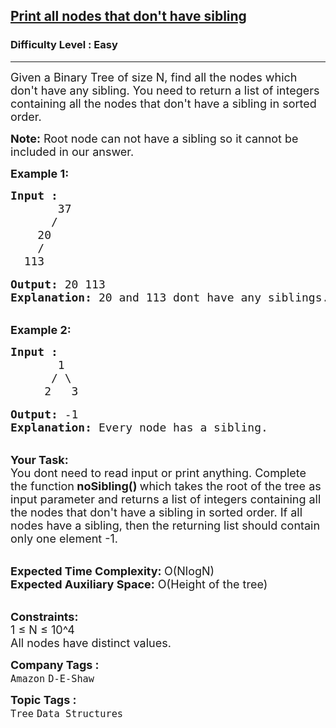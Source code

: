 <h2><a href="https://practice.geeksforgeeks.org/problems/print-all-nodes-that-dont-have-sibling/1?page=1&category[]=Tree&sortBy=submissions">Print all nodes that don't have sibling</a></h2><h3>Difficulty Level : Easy</h3><hr><div class="problems_problem_content__Xm_eO"><p><span style="font-size:18px">Given a Binary Tree of size N, find all the nodes which don't have any sibling. You need to return&nbsp;a list of integers containing all the nodes that don't have a sibling in sorted order.</span></p>

<p><span style="font-size:18px"><strong>Note:</strong> Root node can not have a sibling so it cannot be included in our answer.</span></p>

<p><span style="font-size:18px"><strong>Example 1:</strong></span></p>

<pre><span style="font-size:18px"><strong>Input :</strong>
       37
      /   
    20
    /     
  113 </span>

<span style="font-size:18px"><strong>Output: </strong>20 113
<strong>Explanation: </strong>20 and 113 dont have any siblings.</span></pre>

<p><br>
<span style="font-size:18px"><strong>Example 2:</strong></span></p>

<pre><span style="font-size:18px"><strong>Input :</strong>
       1
      / \
     2   3 </span>

<span style="font-size:18px"><strong>Output:</strong> -1
<strong>Explanation: </strong>Every node has a sibling.</span></pre>

<p><br>
<span style="font-size:18px"><strong>Your Task: &nbsp;</strong><br>
You dont need to read input or print anything. Complete the function<strong> noSibling() </strong>which takes the root of the tree as input parameter and returns a list of integers containing all the nodes that don't have a sibling in sorted order. If all nodes have a sibling, then the returning list should contain only one element -1.</span></p>

<p><br>
<span style="font-size:18px"><strong>Expected Time Complexity: </strong>O(NlogN)<br>
<strong>Expected Auxiliary Space:</strong> O(Height of the tree)</span></p>

<p><br>
<span style="font-size:18px"><strong>Constraints:</strong><br>
1 ≤ N ≤ 10^4<br>
All nodes have distinct values.</span></p>
</div><p><span style=font-size:18px><strong>Company Tags : </strong><br><code>Amazon</code>&nbsp;<code>D-E-Shaw</code>&nbsp;<br><p><span style=font-size:18px><strong>Topic Tags : </strong><br><code>Tree</code>&nbsp;<code>Data Structures</code>&nbsp;